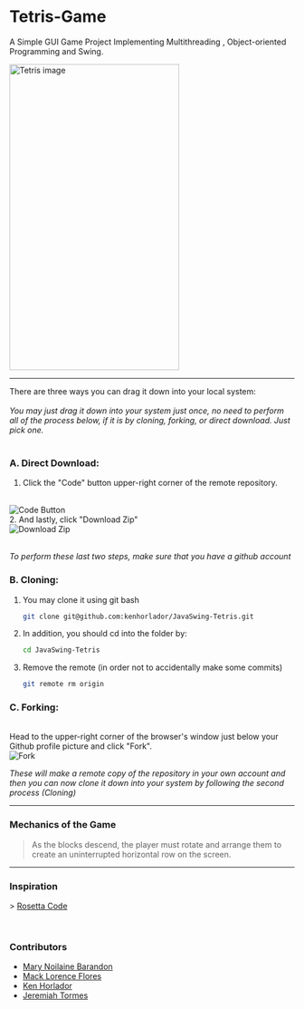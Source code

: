 # <strong>Tetris-Game</strong>
A Simple GUI Game Project Implementing Multithreading , Object-oriented Programming and Swing.

<img href="https://github.com/kenhorlador/JavaSwing-Tetris/blob/main/img/tetris.png" alt="Tetris image" width="300" height="540">
<hr>

There are three ways you can drag it down into your local system:
<br>
<br>
*You may just drag it down into your system just once, no need to perform all of the process below, if it is by cloning, forking, or direct download. Just pick one.*
<br>
<br>

### <strong>A. Direct Download: </strong>
1. Click the "Code" button upper-right corner of the remote repository.
<br>
<img href="https://github.com/kenhorlador/JavaSwing-Tetris/blob/main/img/code.png" alt="Code Button">
<br>
2. And lastly, click "Download Zip"
<br>
<img href="https://github.com/kenhorlador/JavaSwing-Tetris/blob/main/img/download-zip.png" alt="Download Zip">
<br>
<br>

*To perform these last two steps, make sure that you have a github account*

### <strong>B. Cloning: </strong>
1. You may clone it using git bash
    ```bash
    git clone git@github.com:kenhorlador/JavaSwing-Tetris.git
    ```

2. In addition, you should cd into the folder by:
    ```bash
    cd JavaSwing-Tetris
    ```

3. Remove the remote (in order not to accidentally make some commits)
    ```bash
    git remote rm origin
    ```

### <strong>C. Forking: </strong>
<br>
Head to the upper-right corner of the browser's window just below your Github profile picture and click "Fork".
<br>
<img href="https://github.com/kenhorlador/JavaSwing-Tetris/blob/main/img/fork.png" alt="Fork"> 
<br>

*These will make a remote copy of the repository in your own account and then you can now clone it down into your system by following the second process (Cloning)* 

<hr>

### <strong>Mechanics of the Game</strong>

> As the blocks descend, the player must rotate and arrange them to create an uninterrupted horizontal row on the screen.

<hr>

### Inspiration
\> [Rosetta Code](https://rosettacode.org/wiki/Tetris/Java)

<br>

### Contributors
- [Mary Noilaine Barandon](https://www.facebook.com/enialion)
- [Mack Lorence Flores](https://www.facebook.com/mack.flores.583)
- [Ken Horlador](https://www.facebook.com/ken.horlador)
- [Jeremiah Tormes](https://www.facebook.com/mayaaaaaaa.8)

